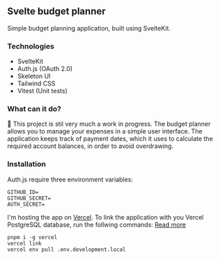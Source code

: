 ## Svelte budget planner
Simple budget planning application, built using SvelteKit.

### Technologies
- SvelteKit
- Auth.js (OAuth 2.0)
- Skeleton UI
- Tailwind CSS
- Vitest (Unit tests)

### What can it do?
🛑 This project is stil very much a work in progress.
The budget planner allows you to manage your expenses in a simple user interface. The application keeps track of payment dates, which it uses to calculate the required account balances, in order to avoid overdrawing.

### Installation
Auth.js require three environment variables:
```
GITHUB_ID=
GITHUB_SECRET=
AUTH_SECRET=
```

I'm hosting the app on [Vercel](https://vercel.com/). To link the application with you Vercel PostgreSQL database, run the follwing commands:
[Read more](https://vercel.com/docs/cli)
```
pnpm i -g vercel
vercel link
vercel env pull .env.development.local
```
